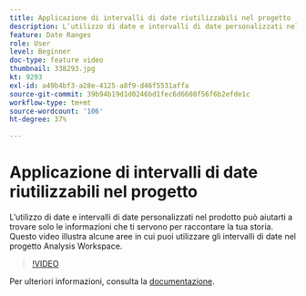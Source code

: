 ```yaml
---
title: Applicazione di intervalli di date riutilizzabili nel progetto
description: L’utilizzo di date e intervalli di date personalizzati nel prodotto può aiutarti a trovare solo le informazioni che ti servono per raccontare la tua storia. In questo video esploriamo alcune aree in cui puoi utilizzare gli intervalli di date nel tuo progetto Analysis Workspace.
feature: Date Ranges
role: User
level: Beginner
doc-type: feature video
thumbnail: 338293.jpg
kt: 9293
exl-id: a49b4bf3-a28e-4125-a8f9-d46f5531affa
source-git-commit: 39b94b19d1d0246bd1fec6d6608f56f6b2efde1c
workflow-type: tm+mt
source-wordcount: '106'
ht-degree: 37%

---
```


# Applicazione di intervalli di date riutilizzabili nel progetto

L’utilizzo di date e intervalli di date personalizzati nel prodotto può aiutarti a trovare solo le informazioni che ti servono per raccontare la tua storia. Questo video illustra alcune aree in cui puoi utilizzare gli intervalli di date nel progetto Analysis Workspace.

>[!VIDEO](https://video.tv.adobe.com/v/338293/?quality=12&learn=on)

Per ulteriori informazioni, consulta la [documentazione](https://experienceleague.adobe.com/it/docs/analytics/analyze/analysis-workspace/components/calendar-date-ranges/calendar).
